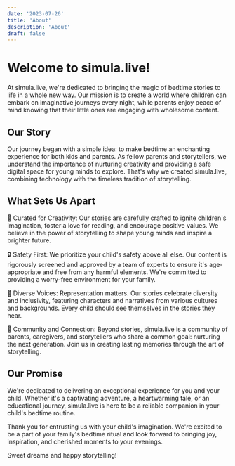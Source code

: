 ```yaml
---
date: '2023-07-26'
title: 'About'
description: 'About'
draft: false
---
```


# Welcome to simula.live!

At simula.live, we're dedicated to bringing the magic of bedtime stories to life in a whole new way. Our mission is to create a world where children can embark on imaginative journeys every night, while parents enjoy peace of mind knowing that their little ones are engaging with wholesome content.

## Our Story

Our journey began with a simple idea: to make bedtime an enchanting experience for both kids and parents. As fellow parents and storytellers, we understand the importance of nurturing creativity and providing a safe digital space for young minds to explore. That's why we created simula.live, combining technology with the timeless tradition of storytelling.

## What Sets Us Apart

🌟 Curated for Creativity: Our stories are carefully crafted to ignite children's imagination, foster a love for reading, and encourage positive values. We believe in the power of storytelling to shape young minds and inspire a brighter future.

🔒 Safety First: We prioritize your child's safety above all else. Our content is rigorously screened and approved by a team of experts to ensure it's age-appropriate and free from any harmful elements. We're committed to providing a worry-free environment for your family.

🌈 Diverse Voices: Representation matters. Our stories celebrate diversity and inclusivity, featuring characters and narratives from various cultures and backgrounds. Every child should see themselves in the stories they hear.

🧡 Community and Connection: Beyond stories, simula.live is a community of parents, caregivers, and storytellers who share a common goal: nurturing the next generation. Join us in creating lasting memories through the art of storytelling.

## Our Promise

We're dedicated to delivering an exceptional experience for you and your child. Whether it's a captivating adventure, a heartwarming tale, or an educational journey, simula.live is here to be a reliable companion in your child's bedtime routine.

Thank you for entrusting us with your child's imagination. We're excited to be a part of your family's bedtime ritual and look forward to bringing joy, inspiration, and cherished moments to your evenings.

Sweet dreams and happy storytelling!
